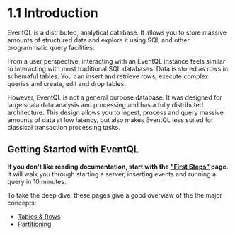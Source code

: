 1.1 Introduction
================

EventQL is a distributed, analytical database. It allows you to store massive amounts
of structured data and explore it using SQL and other programmatic query facilities.

From a user perspective, interacting with an EventQL instance feels similar to
interacting with most traditional SQL databases. Data is stored as rows in
schemaful tables. You can insert and retrieve rows, execute complex queries and
create, edit and drop tables.

However, EventQL is not a general purpose database. It was designed for large scala
data analysis and processing and has a fully distributed architecture. This
design allows you to ingest, process and query massive amounts of data at low
latency, but also makes EventQL less suited for classical transaction processing tasks.

## Getting Started with EventQL

**If you don't like reading documentation, start with the ["First Steps"](../first-steps/) page.** It
will walk you through starting a server, inserting events and running a query
in 10 minutes.

To take the deep dive, these pages give a good overview of the the major concepts:

  - [Tables & Rows](../../tables/)
  - [Partitioning](../../tables/partitioning/)
